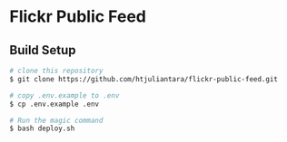# Flickr Public Feed

## Build Setup

``` bash
# clone this repository
$ git clone https://github.com/htjuliantara/flickr-public-feed.git

# copy .env.example to .env
$ cp .env.example .env

# Run the magic command
$ bash deploy.sh

```
